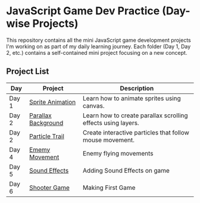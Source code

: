 # JavaScript Game Dev Practice (Day-wise Projects)

This repository contains all the mini JavaScript game development projects I'm working on as part of my daily learning journey. Each folder (Day 1, Day 2, etc.) contains a self-contained mini project focusing on a new concept.

## Project List

| Day   | Project                                           | Description                                                  |
| ----- | ------------------------------------------------- | ------------------------------------------------------------ |
| Day 1 | [Sprite Animation](./Day01-Sprite-Animation)      | Learn how to animate sprites using canvas.                   |
| Day 2 | [Parallax Background](./Day02-Parallax_Scrolling) | Learn how to create parallax scrolling effects using layers. |
| Day 2 | [Particle Trail](./Day02-Canvas)                  | Create interactive particles that follow mouse movement.     |
| Day 4 | [Ememy Movement](./Day04-Flying_Creatures)        | Enemy flying movements                                       |
| Day 5 | [Sound Effects](./Day05-Audio_Visual_Effect)      | Adding Sound Effects on game                                 |
| Day 6 | [Shooter Game](./Day06-Shooter_Game)              | Making First Game                                            |
